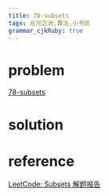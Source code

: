 ```yaml
---
title: 78-subsets
tags: 在河之洲,算法,小书匠
grammar_cjkRuby: true
---
```


# problem 
[78-subsets](https://leetcode.com/problems/subsets/#/description)

# solution


# reference

[LeetCode: Subsets 解题报告](http://www.cnblogs.com/yuzhangcmu/p/4211815.html)

